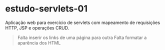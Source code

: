 # estudo-servlets-01

Aplicação web para exercício de servlets com mapeamento de requisições HTTP, JSP e operações CRUD.

> Falta inserir os links de uma página para outra
> Falta formatar a aparência dos HTML
